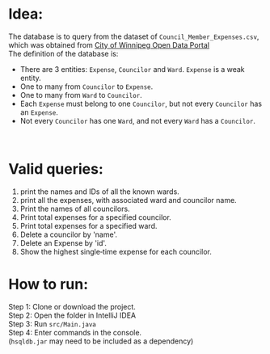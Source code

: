 # Idea:
The database is to query from the dataset of ```Council_Member_Expenses.csv```, which was obtained from [City of Winnipeg Open Data Portal](https://data.winnipeg.ca/)
<br>
The definition of the database is:
- There are 3 entities: ```Expense```, `Councilor` and `Ward`. ```Expense``` is a weak entity. 
- One to many from ```Councilor``` to ```Expense```.
- One to many from ```Ward``` to ```Councilor```.
- Each ```Expense``` must belong to one ```Councilor```, but not every ```Councilor``` has an ```Expense```.
- Not every ```Councilor``` has one ```Ward```, and not every ```Ward``` has a ```Councilor```.
<br>

# Valid queries:
1. print the names and IDs of all the known wards.
2. print all the expenses, with associated ward and councilor name.
3. Print the names of all councilors.
4. Print total expenses for a specified councilor.
5. Print total expenses for a specified ward.
6. Delete a councilor by 'name'.
7. Delete an Expense by 'id'.
8. Show the highest single‐time expense for each councilor.

# How to run:

Step 1: Clone or download the project.
<br>
Step 2: Open the folder in IntelliJ IDEA
<br>
Step 3: Run ```src/Main.java```
<br>
Step 4: Enter commands in the console.
<br>
(```hsqldb.jar``` may need to be included as a dependency)

